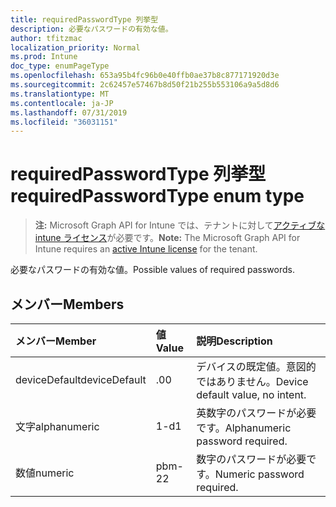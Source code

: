 ```yaml
---
title: requiredPasswordType 列挙型
description: 必要なパスワードの有効な値。
author: tfitzmac
localization_priority: Normal
ms.prod: Intune
doc_type: enumPageType
ms.openlocfilehash: 653a95b4fc96b0e40ffb0ae37b8c877171920d3e
ms.sourcegitcommit: 2c62457e57467b8d50f21b255b553106a9a5d8d6
ms.translationtype: MT
ms.contentlocale: ja-JP
ms.lasthandoff: 07/31/2019
ms.locfileid: "36031151"
---
```

# <a name="requiredpasswordtype-enum-type"></a><span data-ttu-id="261fb-103">requiredPasswordType 列挙型</span><span class="sxs-lookup"><span data-stu-id="261fb-103">requiredPasswordType enum type</span></span>

> <span data-ttu-id="261fb-104">**注:** Microsoft Graph API for Intune では、テナントに対して[アクティブな intune ライセンス](https://go.microsoft.com/fwlink/?linkid=839381)が必要です。</span><span class="sxs-lookup"><span data-stu-id="261fb-104">**Note:** The Microsoft Graph API for Intune requires an [active Intune license](https://go.microsoft.com/fwlink/?linkid=839381) for the tenant.</span></span>

<span data-ttu-id="261fb-105">必要なパスワードの有効な値。</span><span class="sxs-lookup"><span data-stu-id="261fb-105">Possible values of required passwords.</span></span>

## <a name="members"></a><span data-ttu-id="261fb-106">メンバー</span><span class="sxs-lookup"><span data-stu-id="261fb-106">Members</span></span>
|<span data-ttu-id="261fb-107">メンバー</span><span class="sxs-lookup"><span data-stu-id="261fb-107">Member</span></span>|<span data-ttu-id="261fb-108">値</span><span class="sxs-lookup"><span data-stu-id="261fb-108">Value</span></span>|<span data-ttu-id="261fb-109">説明</span><span class="sxs-lookup"><span data-stu-id="261fb-109">Description</span></span>|
|:---|:---|:---|
|<span data-ttu-id="261fb-110">deviceDefault</span><span class="sxs-lookup"><span data-stu-id="261fb-110">deviceDefault</span></span>|<span data-ttu-id="261fb-111">.0</span><span class="sxs-lookup"><span data-stu-id="261fb-111">0</span></span>|<span data-ttu-id="261fb-112">デバイスの既定値。意図的ではありません。</span><span class="sxs-lookup"><span data-stu-id="261fb-112">Device default value, no intent.</span></span>|
|<span data-ttu-id="261fb-113">文字</span><span class="sxs-lookup"><span data-stu-id="261fb-113">alphanumeric</span></span>|<span data-ttu-id="261fb-114">1-d</span><span class="sxs-lookup"><span data-stu-id="261fb-114">1</span></span>|<span data-ttu-id="261fb-115">英数字のパスワードが必要です。</span><span class="sxs-lookup"><span data-stu-id="261fb-115">Alphanumeric password required.</span></span>|
|<span data-ttu-id="261fb-116">数値</span><span class="sxs-lookup"><span data-stu-id="261fb-116">numeric</span></span>|<span data-ttu-id="261fb-117">pbm-2</span><span class="sxs-lookup"><span data-stu-id="261fb-117">2</span></span>|<span data-ttu-id="261fb-118">数字のパスワードが必要です。</span><span class="sxs-lookup"><span data-stu-id="261fb-118">Numeric password required.</span></span>|




